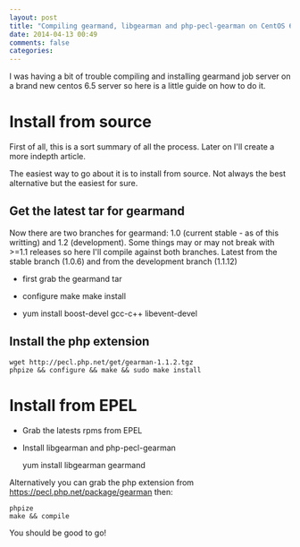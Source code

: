 ```yaml
---
layout: post
title: "Compiling gearmand, libgearman and php-pecl-gearman on CentOS 6.5"
date: 2014-04-13 00:49
comments: false
categories: 
---
```


I was having a bit of trouble compiling and installing gearmand job server on a brand new centos 6.5 server so here is a little guide on how to do it.

<!-- more -->

# Install from source

First of all, this is a sort summary of all the process. Later on I'll create a more indepth article.

The easiest way to go about it is to install from source. Not always the best alternative but the easiest for sure.

## Get the latest tar for gearmand

Now there are two branches for gearmand: 1.0 (current stable - as of this writting) and 1.2 (development).
Some things may or may not break with >=1.1 releases so here I'll compile against both branches. Latest from the stable branch (1.0.6) and from the development branch (1.1.12)

- first grab the gearmand tar
- configure make make install

- yum install boost-devel gcc-c++ libevent-devel

## Install the php extension

    wget http://pecl.php.net/get/gearman-1.1.2.tgz
    phpize && configure && make && sudo make install


# Install from EPEL

- Grab the latests rpms from EPEL

- Install libgearman and php-pecl-gearman

    yum install libgearman gearmand

Alternatively you can grab the php extension from https://pecl.php.net/package/gearman then:

	phpize
	make && compile

You should be good to go!
